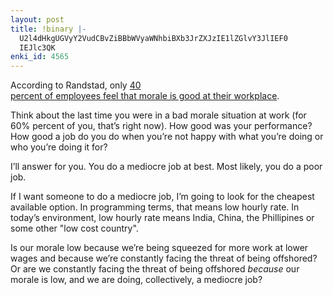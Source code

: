 ```yaml
---
layout: post
title: !binary |-
  U2l4dHkgUGVyY2VudCBvZiBBbWVyaWNhbiBXb3JrZXJzIE1lZGlvY3JlIEF0
  IEJlc3QK
enki_id: 4565
---
```


According to Randstad, only <a
href="http://money.cnn.com/2005/08/24/pf/workplace_morale/index.htm?section=money_pf">40  
percent of employees feel that morale is good at their workplace</a>.

<p>
Think about the last time you were in a bad morale situation at work
(for  
60% percent of you, that’s right now). How good was your performance?  
How good a job do you do when you’re not happy with what you’re  
doing or who you’re doing it for?

</p>
<p>
I’ll answer for you. You do a mediocre job at best. Most likely, you  
do a poor job.

</p>
<p>
If I want someone to do a mediocre job, I’m going to look for the  
cheapest available option. In programming terms, that means low hourly  
rate. In today’s environment, low hourly rate means India, China, the  
Phillipines or some other "low cost country&quot;.

</p>
<p>
Is our morale low because we’re being squeezed for more work at lower  
wages and because we’re constantly facing the threat of being  
offshored? Or are we constantly facing the threat of being offshored  
<em>because</em> our morale is low, and we are doing, collectively, a  
mediocre job?

</p>
